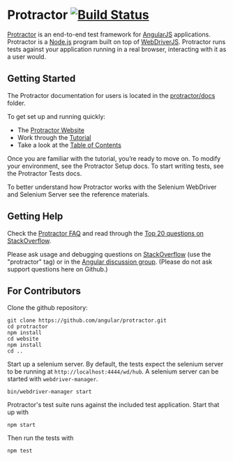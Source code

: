 Protractor [![Build Status](https://travis-ci.org/angular/protractor.png?branch=master)](https://travis-ci.org/angular/protractor)
==========

[Protractor](http://angular.github.io/protractor) is an end-to-end test framework for [AngularJS](http://angularjs.org/) applications. Protractor is a [Node.js](http://nodejs.org/) program built on top of [WebDriverJS](https://github.com/SeleniumHQ/selenium/wiki/WebDriverJs). Protractor runs tests against your application running in a real browser, interacting with it as a user would. 


Getting Started
---------------

The Protractor documentation for users is located in the [protractor/docs](https://github.com/angular/protractor/tree/master/docs) folder.

To get set up and running quickly:
 - The [Protractor Website](http://angular.github.io/protractor)
 - Work through the [Tutorial](http://angular.github.io/protractor/#/tutorial)
 - Take a look at the [Table of Contents](http://angular.github.io/protractor/#/toc)

Once you are familiar with the tutorial, you’re ready to move on. To modify your environment, see the Protractor Setup docs. To start writing tests, see the Protractor Tests docs.

To better understand how Protractor works with the Selenium WebDriver and Selenium Server see the reference materials.


Getting Help
------------

Check the
[Protractor FAQ](https://github.com/angular/protractor/blob/master/docs/faq.md)
and read through
the [Top 20 questions on StackOverflow](http://stackoverflow.com/questions/tagged/protractor?sort=votes&pageSize=20).

Please ask usage and debugging questions on
[StackOverflow](http://stackoverflow.com/questions/tagged/protractor) (use
the "protractor" tag)
or in the
[Angular discussion group](https://groups.google.com/forum/?fromgroups#!forum/angular).
(Please do not ask support questions here on Github.)


For Contributors
----------------
Clone the github repository:

    git clone https://github.com/angular/protractor.git
    cd protractor
    npm install
    cd website
    npm install
    cd ..

Start up a selenium server. By default, the tests expect the selenium server to be running at `http://localhost:4444/wd/hub`. A selenium server can be started with `webdriver-manager`.

    bin/webdriver-manager start

Protractor's test suite runs against the included test application. Start that up with

    npm start

Then run the tests with

    npm test
